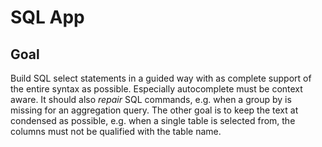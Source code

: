 # SQL App

## Goal

Build SQL select statements in a guided way with as complete support of the entire syntax as possible. Especially autocomplete must be context aware.
It should also _repair_ SQL commands, e.g. when a group by is missing for an aggregation query.
The other goal is to keep the text at condensed as possible, e.g. when a single table is selected from, the columns must not be qualified with the table name.